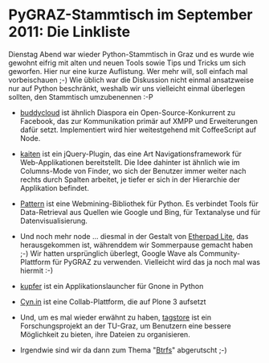 # PyGRAZ-Stammtisch im September 2011: Die Linkliste

Dienstag Abend war wieder Python-Stammtisch in Graz und es wurde wie gewohnt
eifrig mit alten und neuen Tools sowie Tips und Tricks um sich geworfen. Hier
nur eine kurze Auflistung. Wer mehr will, soll einfach mal vorbeischauen ;-)
Wie üblich war die Diskussion nicht einmal ansatzweise nur auf Python
beschränkt, weshalb wir uns vielleicht einmal überlegen sollten, den
Stammtisch umzubenennen :-P

* [buddycloud][1] ist ähnlich Diaspora ein Open-Source-Konkurrent zu Facebook,
  das zur Kommunikation primär auf XMPP und Erweiterungen dafür setzt.
  Implementiert wird hier weitestgehend mit CoffeeScript auf Node.

* [kaiten][2] ist ein jQuery-Plugin, das eine Art Navigationsframework für
  Web-Applikationen bereitstellt. Die Idee dahinter ist ähnlich wie im
  Columns-Mode von Finder, wo sich der Benutzer immer weiter nach rechts durch
  Spalten arbeitet, je tiefer er sich in der Hierarchie der Applikation
  befindet.

* [Pattern][3] ist eine Webmining-Bibliothek für Python. Es verbindet Tools
  für Data-Retrieval aus Quellen wie Google und Bing, für Textanalyse und für
  Datenvisualisierung.

* Und noch mehr node ... diesmal in der Gestalt von [Etherpad Lite][4], das
  herausgekommen ist, währenddem wir Sommerpause gemacht haben ;-) Wir hatten
  ursprünglich überlegt, Google Wave als Community-Plattform für PyGRAZ zu
  verwenden. Vielleicht wird das ja noch mal was hiermit :-)

* [kupfer][5] ist ein Applikationslauncher für Gnone in Python

* [Cyn.in][6] ist eine Collab-Plattform, die auf Plone 3 aufsetzt

* Und, um es mal wieder erwähnt zu haben, [tagstore][7] ist ein
  Forschungsprojekt an der TU-Graz, um Benutzern eine bessere Möglichkeit zu
  bieten, ihre Dateien zu organisieren.

* Irgendwie sind wir da dann zum Thema "[Btrfs][8]" abgerutscht ;-)

[1]: https://buddycloud.org/wiki/Main_Page
[2]: http://www.officity.com/kaiten/
[3]: http://www.clips.ua.ac.be/pages/pattern
[4]: https://github.com/Pita/etherpad-lite
[5]: http://kaizer.se/wiki/kupfer/
[6]: http://www.cynapse.com/cynin
[7]: http://tagstore.ist.tugraz.at/
[8]: http://en.wikipedia.org/wiki/Btrfs
